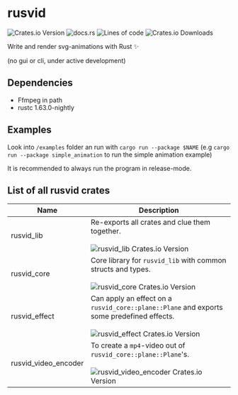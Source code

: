 # rusvid

![Crates.io Version](https://img.shields.io/crates/v/rusvid_lib)
![docs.rs](https://img.shields.io/docsrs/rusvid_lib)
![Lines of code](https://img.shields.io/tokei/lines/github/LetsMelon/rusvid)
![Crates.io Downloads](https://img.shields.io/crates/d/rusvid_lib)

Write and render svg-animations with Rust ✨

(no gui or cli, under active development)

## Dependencies

- Ffmpeg in path
- rustc 1.63.0-nightly

## Examples

Look into `/examples` folder an run with `cargo run --package $NAME` (e.g `cargo run --package simple_animation` to run the simple animation example)

It is recommended to always run the program in release-mode.

## List of all rusvid crates

| Name | Description |
|---|---|
| rusvid_lib | Re-exports all crates and clue them together.<br><br>![rusvid_lib Crates.io Version](https://img.shields.io/crates/v/rusvid_lib) |
| rusvid_core | Core library for `rusvid_lib` with common structs and types.<br><br>![rusvid_core Crates.io Version](https://img.shields.io/crates/v/rusvid_core) |
| rusvid_effect | Can apply an effect on a `rusvid_core::plane::Plane` and exports some predefined effects.<br><br>![rusvid_effect Crates.io Version](https://img.shields.io/crates/v/rusvid_effect) |
| rusvid_video_encoder | To create a `mp4`-video out of `rusvid_core::plane::Plane`'s.<br><br>![rusvid_video_encoder Crates.io Version](https://img.shields.io/crates/v/rusvid_video_encoder) |
